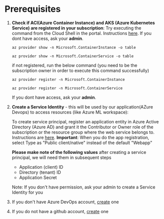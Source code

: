 # Prerequisites

1. __Check if ACI(Azure Container Instance) and AKS (Azure Kubernetes Service) are registered in your subscription__: Try executing the command from the Cloud Shell in the portal. Instructions [here](https://docs.microsoft.com/en-us/azure/cloud-shell/quickstart).
    If you dont have access, ask your __admin__.

    `az provider show -n Microsoft.ContainerInstance -o table`
    
    `az provider show -n Microsoft.ContainerService -o table`

    if not registered, run the below command (you need to be the subscription owner in order to execute this command successfully)

    `az provider register -n Microsoft.ContainerInstance`
    
    `az provider register -n Microsoft.ContainerService`
    
    If you dont have access, ask your __admin__.

2. __Create a Service Identity__ - this will be used by our application(AZure Devops) to access resources (like Azure ML workspace):

    To create service principal, register an application entity in Azure Active Directory (Azure AD) and grant it the Contributor or Owner role of the subscription or the resource group where the web service belongs to.
    Instructions are [here](https://docs.microsoft.com/en-us/azure/active-directory/develop/howto-create-service-principal-portal).
    __Important__: When you do the app registration, select Type as "Public client/native" instead of the default "Webapp"

    __Please make note of the following values__ after creating a service principal, we will need them in subsequent steps

    * Application (client) ID
    * Directory (tenant) ID
    * Application Secret

   Note: If you don't have permission, ask your admin to create a Service Identity for you

4. If you don't have Azure DevOps account, [create](https://dev.azure.com) one

5. If you do not have a github account, [create](https://github.com/) one

<!-- Not needed currently. For future reference.
3. Get subscription id (you need this for later part of the workshop):
    1. Navigate to http://portal.azure.com
    2. Navigate to Browse
    3. In the search box being to type subscription
    4. Select Subscription from the search
-->